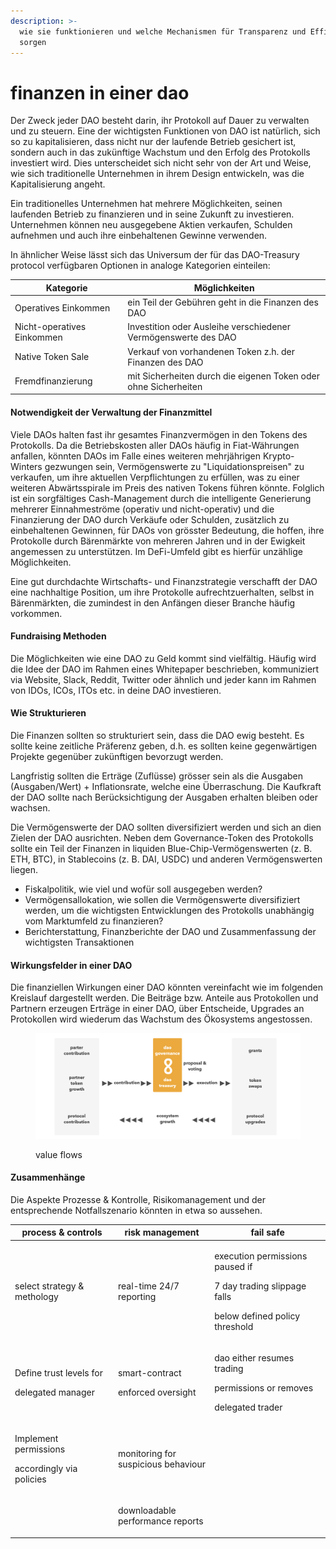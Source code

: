 ```yaml
---
description: >-
  wie sie funktionieren und welche Mechanismen für Transparenz und Effizienz
  sorgen
---
```


# finanzen in einer dao

Der Zweck jeder DAO besteht darin, ihr Protokoll auf Dauer zu verwalten und zu steuern. Eine der wichtigsten Funktionen von DAO ist natürlich, sich so zu kapitalisieren, dass nicht nur der laufende Betrieb gesichert ist, sondern auch in das zukünftige Wachstum und den Erfolg des Protokolls investiert wird. Dies unterscheidet sich nicht sehr von der Art und Weise, wie sich traditionelle Unternehmen in ihrem Design entwickeln, was die Kapitalisierung angeht.

Ein traditionelles Unternehmen hat mehrere Möglichkeiten, seinen laufenden Betrieb zu finanzieren und in seine Zukunft zu investieren. Unternehmen können neu ausgegebene Aktien verkaufen, Schulden aufnehmen und auch ihre einbehaltenen Gewinne verwenden.

In ähnlicher Weise lässt sich das Universum der für das DAO-Treasury protocol verfügbaren Optionen in analoge Kategorien einteilen:

| Kategorie                  | Möglichkeiten                                                   |
| -------------------------- | --------------------------------------------------------------- |
| Operatives Einkommen       | ein Teil der Gebühren geht in die Finanzen des DAO              |
| Nicht-operatives Einkommen | Investition oder Ausleihe verschiedener Vermögenswerte des DAO  |
| Native Token Sale          | Verkauf von vorhandenen Token z.h. der Finanzen des DAO         |
| Fremdfinanzierung          | mit Sicherheiten durch die eigenen Token oder ohne Sicherheiten |

#### Notwendigkeit der Verwaltung der Finanzmittel

Viele DAOs halten fast ihr gesamtes Finanzvermögen in den Tokens des Protokolls. Da die Betriebskosten aller DAOs häufig in Fiat-Währungen anfallen, könnten DAOs im Falle eines weiteren mehrjährigen Krypto-Winters gezwungen sein, Vermögenswerte zu "Liquidationspreisen" zu verkaufen, um ihre aktuellen Verpflichtungen zu erfüllen, was zu einer weiteren Abwärtsspirale im Preis des nativen Tokens führen könnte. Folglich ist ein sorgfältiges Cash-Management durch die intelligente Generierung mehrerer Einnahmeströme (operativ und nicht-operativ) und die Finanzierung der DAO durch Verkäufe oder Schulden, zusätzlich zu einbehaltenen Gewinnen, für DAOs von grösster Bedeutung, die hoffen, ihre Protokolle durch Bärenmärkte von mehreren Jahren und in der Ewigkeit angemessen zu unterstützen. Im DeFi-Umfeld gibt es hierfür unzählige Möglichkeiten.

Eine gut durchdachte Wirtschafts- und Finanzstrategie verschafft der DAO eine nachhaltige Position, um ihre Protokolle aufrechtzuerhalten, selbst in Bärenmärkten, die zumindest in den Anfängen dieser Branche häufig vorkommen.

#### Fundraising Methoden

Die Möglichkeiten wie eine DAO zu Geld kommt sind vielfältig. Häufig wird die Idee der DAO im Rahmen eines Whitepaper beschrieben, kommuniziert via Website, Slack, Reddit, Twitter oder ähnlich und jeder kann im Rahmen von IDOs, ICOs, ITOs etc. in deine DAO investieren.

#### Wie Strukturieren

Die Finanzen sollten so strukturiert sein, dass die DAO ewig besteht. Es sollte keine zeitliche Präferenz geben, d.h. es sollten keine gegenwärtigen Projekte gegenüber zukünftigen bevorzugt werden.

Langfristig sollten die Erträge (Zuflüsse) grösser sein als die Ausgaben (Ausgaben/Wert) + Inflationsrate, welche eine Überraschung. Die Kaufkraft der DAO sollte nach Berücksichtigung der Ausgaben erhalten bleiben oder wachsen.

Die Vermögenswerte der DAO sollten diversifiziert werden und sich an dien Zielen der DAO ausrichten. Neben dem Governance-Token des Protokolls sollte ein Teil der Finanzen in liquiden Blue-Chip-Vermögenswerten (z. B. ETH, BTC), in Stablecoins (z. B. DAI, USDC) und anderen Vermögenswerten liegen.

* Fiskalpolitik, wie viel und wofür soll ausgegeben werden?
* Vermögensallokation, wie sollen die Vermögenswerte diversifiziert werden, um die wichtigsten Entwicklungen des Protokolls unabhängig vom Marktumfeld zu finanzieren?
* Berichterstattung, Finanzberichte der DAO und Zusammenfassung der wichtigsten Transaktionen

#### Wirkungsfelder in einer DAO

Die finanziellen Wirkungen einer DAO könnten vereinfacht wie im folgenden Kreislauf dargestellt werden. Die Beiträge bzw. Anteile aus Protokollen und Partnern erzeugen Erträge in einer DAO, über Entscheide, Upgrades an Protokollen wird wiederum das Wachstum des Ökosystems angestossen.

<figure><img src="../.gitbook/assets/image (76).png" alt=""><figcaption><p>value flows</p></figcaption></figure>

#### Zusammenhänge

Die Aspekte Prozesse & Kontrolle, Risikomanagement und der entsprechende Notfallszenario könnten in etwa so aussehen.

| process & controls                                          | risk management                                | fail safe                                                                                                      |
| ----------------------------------------------------------- | ---------------------------------------------- | -------------------------------------------------------------------------------------------------------------- |
| select strategy & methology                                 | real-time 24/7 reporting                       | <p>execution permissions paused if</p><p>7 day trading slippage falls</p><p>below defined policy threshold</p> |
| <p>Define trust levels for</p><p>delegated manager</p>      | <p>smart-contract</p><p>enforced oversight</p> | <p>dao either resumes trading</p><p>permissions or removes</p><p>delegated trader</p>                          |
| <p>Implement permissions</p><p>accordingly via policies</p> | <p>monitoring for<br>suspicious behaviour</p>  |                                                                                                                |
|                                                             | <p>downloadable<br>performance reports</p>     |                                                                                                                |
